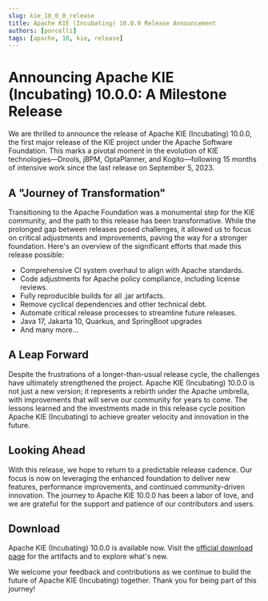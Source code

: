 ```yaml
---
slug: kie_10_0_0_release
title: Apache KIE (Incubating) 10.0.0 Release Announcement
authors: [porcelli]
tags: [apache, 10, kie, release]
---
```


# Announcing Apache KIE (Incubating) 10.0.0: A Milestone Release

We are thrilled to announce the release of Apache KIE (Incubating) 10.0.0, the first major release of the KIE project under the Apache Software Foundation. This marks a pivotal moment in the evolution of KIE technologies—Drools, jBPM, OptaPlanner, and Kogito—following 15 months of intensive work since the last release on September 5, 2023.

## A "Journey of Transformation"

Transitioning to the Apache Foundation was a monumental step for the KIE community, and the path to this release has been transformative. While the prolonged gap between releases posed challenges, it allowed us to focus on critical adjustments and improvements, paving the way for a stronger foundation. Here's an overview of the significant efforts that made this release possible:

- Comprehensive CI system overhaul to align with Apache standards.
- Code adjustments for Apache policy compliance, including license reviews.
- Fully reproducible builds for all .jar artifacts.
- Remove cyclical dependencies and other technical debt.
- Automate critical release processes to streamline future releases.
- Java 17, Jakarta 10, Quarkus, and SpringBoot upgrades
- And many more...

## A Leap Forward

Despite the frustrations of a longer-than-usual release cycle, the challenges have ultimately strengthened the project. Apache KIE (Incubating) 10.0.0 is not just a new version; it represents a rebirth under the Apache umbrella, with improvements that will serve our community for years to come. The lessons learned and the investments made in this release cycle position Apache KIE (Incubating) to achieve greater velocity and innovation in the future.

## Looking Ahead

With this release, we hope to return to a predictable release cadence. Our focus is now on leveraging the enhanced foundation to deliver new features, performance improvements, and continued community-driven innovation. The journey to Apache KIE 10.0.0 has been a labor of love, and we are grateful for the support and patience of our contributors and users.

## Download

Apache KIE (Incubating) 10.0.0 is available now. Visit the [official download page](../docs/start/download) for the artifacts and to explore what's new.

We welcome your feedback and contributions as we continue to build the future of Apache KIE (Incubating) together. Thank you for being part of this journey!
